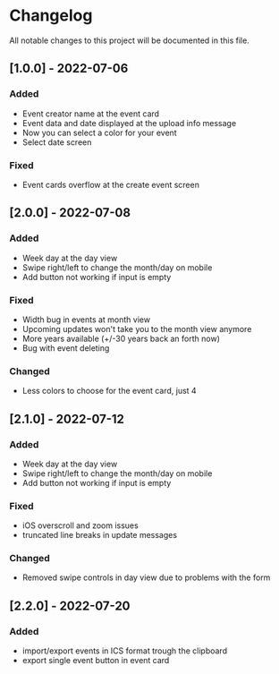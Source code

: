 # Changelog
All notable changes to this project will be documented in this file.

## [1.0.0] - 2022-07-06
### Added
- Event creator name at the event card
- Event data and date displayed at the upload info message
- Now you can select a color for your event
- Select date screen

### Fixed
- Event cards overflow at the create event screen

## [2.0.0] - 2022-07-08
### Added
- Week day at the day view
- Swipe right/left to change the month/day on mobile
- Add button not working if input is empty

### Fixed
- Width bug in events at month view
- Upcoming updates won't take you to the month view anymore
- More years available (+/-30 years back an forth now)
- Bug with event deleting

### Changed
- Less colors to choose for the event card, just 4

## [2.1.0] - 2022-07-12
### Added
- Week day at the day view
- Swipe right/left to change the month/day on mobile
- Add button not working if input is empty

### Fixed
- iOS overscroll and zoom issues
- truncated line breaks in update messages

### Changed
- Removed swipe controls in day view due to problems with the form

## [2.2.0] - 2022-07-20
### Added
- import/export events in ICS format trough the clipboard
- export single event button in event card

